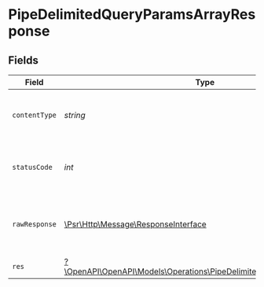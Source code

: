 # PipeDelimitedQueryParamsArrayResponse


## Fields

| Field                                                                                                                               | Type                                                                                                                                | Required                                                                                                                            | Description                                                                                                                         |
| ----------------------------------------------------------------------------------------------------------------------------------- | ----------------------------------------------------------------------------------------------------------------------------------- | ----------------------------------------------------------------------------------------------------------------------------------- | ----------------------------------------------------------------------------------------------------------------------------------- |
| `contentType`                                                                                                                       | *string*                                                                                                                            | :heavy_check_mark:                                                                                                                  | HTTP response content type for this operation                                                                                       |
| `statusCode`                                                                                                                        | *int*                                                                                                                               | :heavy_check_mark:                                                                                                                  | HTTP response status code for this operation                                                                                        |
| `rawResponse`                                                                                                                       | [\Psr\Http\Message\ResponseInterface](https://www.php-fig.org/psr/psr-7/#33-psrhttpmessageresponseinterface)                        | :heavy_check_mark:                                                                                                                  | Raw HTTP response; suitable for custom response parsing                                                                             |
| `res`                                                                                                                               | [?\OpenAPI\OpenAPI\Models\Operations\PipeDelimitedQueryParamsArrayRes](../../Models/Operations/PipeDelimitedQueryParamsArrayRes.md) | :heavy_minus_sign:                                                                                                                  | OK                                                                                                                                  |